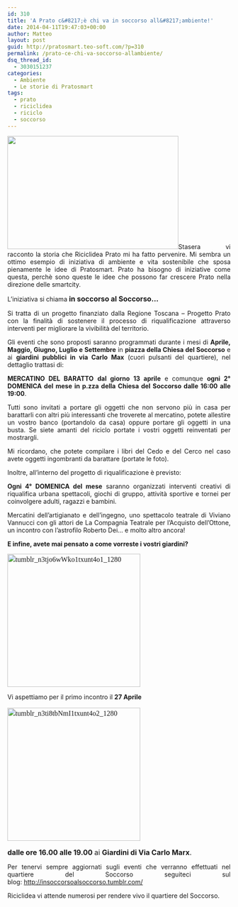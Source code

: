 ```yaml
---
id: 310
title: 'A Prato c&#8217;è chi va in soccorso all&#8217;ambiente!'
date: 2014-04-11T19:47:03+00:00
author: Matteo
layout: post
guid: http://pratosmart.teo-soft.com/?p=310
permalink: /prato-ce-chi-va-soccorso-allambiente/
dsq_thread_id:
  - 3030151237
categories:
  - Ambiente
  - Le storie di Pratosmart
tags:
  - prato
  - riciclidea
  - riciclo
  - soccorso
---
```

<p style="text-align: justify;">
  <img class="alignleft" alt="" src="http://37.media.tumblr.com/6313bb30da70432b5f9fd470cc1e2739/tumblr_n3tjoo3kw51txunt4o1_1280.png" width="386" height="255" />Stasera vi racconto la storia che Riciclidea Prato mi ha fatto pervenire. Mi sembra un ottimo esempio di iniziativa di ambiente e vita sostenibile che sposa pienamente le idee di Pratosmart. Prato ha bisogno di iniziative come questa, perchè sono queste le idee che possono far crescere Prato nella direzione delle smartcity.
</p>

<p style="text-align: justify;">
  L&#8217;iniziativa si chiama <b style="font-size: 16px;">in soccorso al Soccorso…</b>
</p>

<p style="text-align: justify;">
  Si tratta di un progetto finanziato dalla Regione Toscana – Progetto Prato con la finalità di sostenere il processo di riqualificazione attraverso interventi per migliorare la vivibilità del territorio.
</p>

<p style="text-align: justify;">
  Gli eventi che sono proposti saranno programmati durante i mesi di <b>Aprile, Maggio, Giugno, Luglio e Settembre</b> in <b>piazza della Chiesa del Soccorso</b> e ai <b>giardini pubblici in via Carlo Max</b> (cuori pulsanti del quartiere), nel dettaglio trattasi di:
</p>

<p style="text-align: justify;">
  <b>MERCATINO DEL BARATTO</b> <b>dal giorno 13 aprile</b> e comunque <b>ogni 2° DOMENICA del mese in p.zza della Chiesa del Soccorso dalle 16:00 alle 19:00</b>.
</p>

<p style="text-align: justify;">
  <!--more-->
</p>

<p style="text-align: justify;">
  Tutti sono invitati a portare gli oggetti che non servono più in casa per barattarli con altri più interessanti che troverete al mercatino, potete allestire un vostro banco (portandolo da casa) oppure portare gli oggetti in una busta. Se siete amanti del riciclo portate i vostri oggetti reinventati per mostrargli.
</p>

<p style="text-align: justify;">
  Mi ricordano, che potete compilare i libri del Cedo e del Cerco nel caso avete oggetti ingombranti da barattare (portate le foto).
</p>

<p style="text-align: justify;">
  Inoltre, all’interno del progetto di riqualificazione è previsto:
</p>

<p style="text-align: justify;">
  <b>Ogni 4° DOMENICA del mese</b> saranno organizzati interventi creativi di riqualifica urbana spettacoli, giochi di gruppo, attività sportive e tornei per coinvolgere adulti, ragazzi e bambini.
</p>

<p style="text-align: justify;">
  Mercatini dell’artigianato e dell’ingegno, uno spettacolo teatrale di Viviano Vannucci con gli attori de La Compagnia Teatrale per l’Acquisto dell’Ottone, un incontro con l’astrofilo Roberto Dei… e molto altro ancora!
</p>

<p style="text-align: justify;">
  <b>E infine, avete mai pensato a come vorreste i vostri giardini?</b>
</p>

<a style="font-family: Times; font-style: normal; font-variant: normal; line-height: 22.399999618530273px; font-size: 16px; text-align: justify;" href="http://pratosmart.teo-soft.com/wp-content/uploads/2014/04/tumblr_n3tjo6wWko1txunt4o1_1280.jpg"><img class="alignright size-medium wp-image-313" style="font-size: 16px;" alt="tumblr_n3tjo6wWko1txunt4o1_1280" src="http://pratosmart.teo-soft.com/wp-content/uploads/2014/04/tumblr_n3tjo6wWko1txunt4o1_1280-300x300.jpg" width="300" height="300" srcset="http://pratosmart.teo-soft.com/wp-content/uploads/2014/04/tumblr_n3tjo6wWko1txunt4o1_1280-150x150.jpg 150w, http://pratosmart.teo-soft.com/wp-content/uploads/2014/04/tumblr_n3tjo6wWko1txunt4o1_1280-300x300.jpg 300w, http://pratosmart.teo-soft.com/wp-content/uploads/2014/04/tumblr_n3tjo6wWko1txunt4o1_1280.jpg 709w" sizes="(max-width: 300px) 100vw, 300px" /></a>

<p style="text-align: justify;">
  Vi aspettiamo per il primo incontro il <b>27 Aprile</b>
</p>

<p style="font-family: Times; font-style: normal; font-variant: normal; line-height: 22.399999618530273px; font-size: 16px;">
  <img class="alignright size-medium wp-image-312" style="font-size: 16px;" alt="tumblr_n3ti8tbNmI1txunt4o2_1280" src="http://pratosmart.teo-soft.com/wp-content/uploads/2014/04/tumblr_n3ti8tbNmI1txunt4o2_1280-300x300.jpg" width="300" height="300" srcset="http://pratosmart.teo-soft.com/wp-content/uploads/2014/04/tumblr_n3ti8tbNmI1txunt4o2_1280-150x150.jpg 150w, http://pratosmart.teo-soft.com/wp-content/uploads/2014/04/tumblr_n3ti8tbNmI1txunt4o2_1280-300x300.jpg 300w, http://pratosmart.teo-soft.com/wp-content/uploads/2014/04/tumblr_n3ti8tbNmI1txunt4o2_1280.jpg 709w" sizes="(max-width: 300px) 100vw, 300px" />
</p>

<b style="font-size: 16px; text-align: justify;">dalle ore 16.00 alle 19.00</b> <span style="font-size: 16px; text-align: justify;">ai </span><b style="font-size: 16px; text-align: justify;">Giardini di Via Carlo Marx</b><span style="font-size: 16px; text-align: justify;">.</span>

<p style="text-align: justify;">
  Per tenervi sempre aggiornati sugli eventi che verranno effettuati nel quartiere del Soccorso seguiteci sul blog: <a title="http://insoccorsoalsoccorso.tumblr.com/" href="http://insoccorsoalsoccorso.tumblr.com/" target="_blank">http://insoccorsoalsoccorso.tumblr.com/</a>
</p>

<p style="text-align: justify;">
  Riciclidea vi attende numerosi per rendere vivo il quartiere del Soccorso.
</p>

<p style="text-align: justify;">